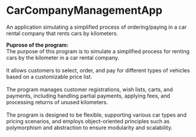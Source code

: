 # CarCompanyManagementApp
An application simulating a simplified process of ordering/paying in a car rental company that rents cars by kilometers.


**Puprose of the program:** <br />
The purpose of this program is to simulate a simplified process for renting cars by the kilometer in a car rental company. <br /><br />
It allows customers to select, order, and pay for different types of vehicles based on a customizable price list. <br /><br />
The program manages customer registrations, wish lists, carts, and payments, including handling partial payments, applying fees, and processing returns of unused kilometers.<br /><br />
The program is designed to be flexible, supporting various car types and pricing scenarios, and employs object-oriented principles such as polymorphism and abstraction to ensure modularity and scalability.
